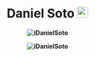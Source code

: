 <h1 align="center">
    <strong>Daniel Soto<strong/>
    <img src="https://media.tenor.com/D1o2SU5HIdIAAAAi/estrella-bling.gif" width="25px">
</h1>
<p align="center"><img src="https://komarev.com/ghpvc/?username=iDanielSoto&color=blue&style=flat-square" alt="iDanielSoto"/>
</p>
<div align="center"><img align="center" src="https://github-readme-stats.vercel.app/api/top-langs?username=iDanielSoto&show_icons=true&locale=en&layout=compact" alt="iDanielSoto"/>
</div>
